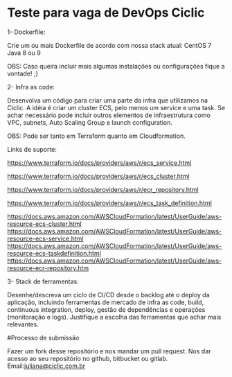 # Teste para vaga de DevOps Ciclic

1- Dockerfile:

Crie um ou mais Dockerfile de acordo com nossa stack atual: 
CentOS 7
Java 8 ou 9

OBS: Caso queira incluir mais algumas instalações ou configurações fique a vontade! ;)

2- Infra as code:

Desenvolva um código para criar uma parte da infra que utilizamos na Ciclic. A idéia é criar um cluster ECS, pelo menos um service e uma task. Se achar necessário pode incluir
outros elementos de infraestrutura como VPC, subnets, Auto Scaling Group e launch configuration.

OBS: Pode ser tanto em Terraform quanto em Cloudformation.

Links de suporte:

https://www.terraform.io/docs/providers/aws/r/ecs_service.html


https://www.terraform.io/docs/providers/aws/r/ecs_cluster.html


https://www.terraform.io/docs/providers/aws/r/ecr_repository.html


https://www.terraform.io/docs/providers/aws/r/ecs_task_definition.html


https://docs.aws.amazon.com/AWSCloudFormation/latest/UserGuide/aws-resource-ecs-cluster.html
https://docs.aws.amazon.com/AWSCloudFormation/latest/UserGuide/aws-resource-ecs-service.html
https://docs.aws.amazon.com/AWSCloudFormation/latest/UserGuide/aws-resource-ecs-taskdefinition.html
https://docs.aws.amazon.com/AWSCloudFormation/latest/UserGuide/aws-resource-ecr-repository.htm

3-  Stack de ferramentas:

Desenhe/descreva um ciclo de CI/CD desde o backlog até o deploy da aplicação, incluindo ferramentas de mercado de infra as code, build, continuous integration, deploy, gestão de dependências e operações (monitoração e logs). Justifique a escolha das ferramentas que achar mais relevantes.


#Processo de submissão

Fazer um fork desse repositório e nos mandar um pull request.
Nos dar acesso ao seu repositório no github, bitbucket ou gitlab. Email:juliana@ciclic.com.br
